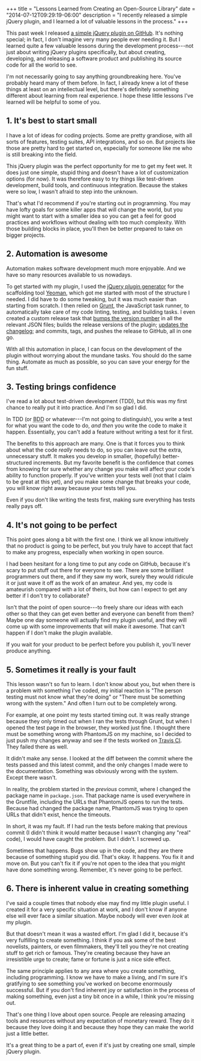 +++
title = "Lessons Learned from Creating an Open-Source Library"
date = "2014-07-12T09:29:19-06:00"
description = "I recently released a simple jQuery plugin, and I learned a lot of valuable lessons in the process."
+++

This past week I released
[a simple jQuery plugin on GitHub](https://github.com/garrettn/jquery-takeout).
It's nothing special; in fact, I don't imagine very many people ever needing it.
But I learned quite a few valuable lessons during the development process---not
just about writing jQuery plugins specifically, but about creating, developing,
and releasing a software product and publishing its source code for all the
world to see.

I'm not necessarily going to say anything groundbreaking here. You've probably
heard many of them before. In fact, I already knew a lot of these things at
least on an intellectual level, but there's definitely something different about
learning from real experience. I hope these little lessons I've learned will be
helpful to some of you.

<!--more-->

## 1. It's best to start small

I have a lot of ideas for coding projects. Some are pretty grandiose, with all
sorts of features, testing suites, API integrations, and so on. But projects
like those are pretty hard to get started on, especially for someone like me who
is still breaking into the field.

This jQuery plugin was the perfect opportunity for me to get my feet wet. It
does just one simple, stupid thing and doesn't have a lot of customization
options (for now). It was therefore easy to try things like test-driven
development, build tools, and continuous integration. Because the stakes were so
low, I wasn't afraid to step into the unknown.

That's what I'd recommend if you're starting out in programming. You may have
lofty goals for some killer apps that will change the world, but you might want
to start with a smaller idea so you can get a feel for good practices and
workflows without dealing with too much complexity. With those building blocks
in place, you'll then be better prepared to take on bigger projects.

## 2. Automation is awesome

Automation makes software development much more enjoyable. And we have so many
resources available to us nowadays.

To get started with my plugin, I used the
[jQuery plugin generator](https://github.com/yeoman/generator-jquery) for the
scaffolding tool [Yeoman](http://yeoman.io), which got me started with most of
the structure I needed. I did have to do some tweaking, but it was much easier
than starting from scratch. I then relied on [Grunt](http://gruntjs.com), the
JavaScript task runner, to automatically take care of my code linting, testing,
and building tasks. I even created a custom release task that
[bumps the version number](https://github.com/vojtajina/grunt-bump) in all the
relevant JSON files; builds the release versions of the plugin;
[updates the changelog](https://github.com/btford/grunt-conventional-changelog);
and commits, tags, and pushes the release to GitHub, all in one go.

With all this automation in place, I can focus on the development of the plugin
without worrying about the mundane tasks. You should do the same thing. Automate
as much as possible, so you can save your energy for the fun stuff.

## 3. Testing brings confidence

I've read a lot about test-driven development (TDD), but this was my first
chance to really put it into practice. And I'm so glad I did.

In TDD (or <abbr title="Behavior-Driven Development">BDD</abbr> or
whatever---I'm not going to distinguish), you write a test for what you want the
code to do, _and then_ you write the code to make it happen. Essentially, you
can't add a feature without writing a test for it first.

The benefits to this approach are many. One is that it forces you to think about
what the code _really_ needs to do, so you can leave out the extra, unnecessary
stuff. It makes you develop in smaller, (hopefully) better-structured
increments. But my favorite benefit is the confidence that comes from knowing
for sure whether any change you make will affect your code's ability to function
properly. If you've written your tests well (not that I claim to be great at
this yet), and you make some change that breaks your code, you will know right
away because your tests tell you.

Even if you don't like writing the tests first, making sure everything has tests
really pays off.

## 4. It's not going to be perfect

This point goes along a bit with the first one. I think we all know intuitively
that no product is going to be perfect, but you truly have to accept that fact
to make any progress, especially when working in open source.

I had been hesitant for a long time to put any code on GitHub, because it's
scary to put stuff out there for everyone to see. There are some brilliant
programmers out there, and if they saw my work, surely they would ridicule it or
just wave it off as the work of an amateur. And yes, my code is amateurish
compared with a lot of theirs, but how can I expect to get any better if I don't
try to collaborate?

Isn't that the point of open source---to freely share our ideas with each other
so that they can get even better and everyone can benefit from them? Maybe one
day someone will actually find my plugin useful, and they will come up with some
improvements that will make it awesome. That can't happen if I don't make the
plugin available.

If you wait for your product to be perfect before you publish it, you'll never
produce anything.

## 5. Sometimes it really is your fault

This lesson wasn't so fun to learn. I don't know about you, but when there is a
problem with something I've coded, my initial reaction is "The person testing
must not know what they're doing" or "There must be something wrong with the
system." And often I turn out to be completely wrong.

For example, at one point my tests started timing out. It was really strange
because they only timed out when I ran the tests through Grunt, but when I
opened the test page in the browser, they worked just fine. I thought there must
be something wrong with PhantomJS on my machine, so I decided to just push my
changes anyway and see if the tests worked on
[Travis CI](https://travis-ci.org/garrettn/jquery-takeout). They failed there as
well.

It didn't make any sense. I looked at the diff between the commit where the
tests passed and this latest commit, and the only changes I made were to the
documentation. Something was obviously wrong with the system. Except there
wasn't.

In reality, the problem started in the _previous_ commit, where I changed the
package name in `package.json`. That package name is used everywhere in the
Gruntfile, including the URLs that PhantomJS opens to run the tests. Because had
changed the package name, PhantomJS was trying to open URLs that didn't exist,
hence the timeouts.

In short, it was my fault. If I had run the tests before making that previous
commit (I didn't think it would matter because I wasn't changing any "real"
code), I would have caught the problem. But I didn't. I screwed up.

Sometimes that happens. Bugs show up in the code, and they are there because of
something stupid you did. That's okay. It happens. You fix it and move on. But
you can't fix it if you're not open to the idea that you might have done
something wrong. Remember, it's never going to be perfect.

## 6. There is inherent value in creating something

I've said a couple times that nobody else may find my little plugin useful. I
created it for a very specific situation at work, and I don't know if anyone
else will ever face a similar situation. Maybe nobody will ever even _look_ at
my plugin.

But that doesn't mean it was a wasted effort. I'm glad I did it, because it's
very fulfilling to create something. I think if you ask some of the best
novelists, painters, or even filmmakers, they'll tell you they're not creating
stuff to get rich or famous. They're creating because they have an irresistible
urge to create; fame or fortune is just a nice side effect.

The same principle applies to any area where you create something, including
programming. I know we have to make a living, and I'm sure it's gratifying to
see something you've worked on become enormously successful. But if you don't
find inherent joy or satisfaction in the process of making something, even just
a tiny bit once in a while, I think you're missing out.

That's one thing I love about open source. People are releasing amazing tools
and resources without any expectation of monetary reward. They do it because
they love doing it and because they hope they can make the world just a little
better.

It's a great thing to be a part of, even if it's just by creating one small,
simple jQuery plugin.
